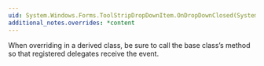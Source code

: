 ```yaml
---
uid: System.Windows.Forms.ToolStripDropDownItem.OnDropDownClosed(System.EventArgs)
additional_notes.overrides: *content
---
```


<p>When overriding <xref href="System.Windows.Forms.ToolStripDropDownItem.OnDropDownClosed(System.EventArgs)"></xref> in a derived class, be sure to call the base class’s <xref href="System.Windows.Forms.ToolStripDropDownItem.OnDropDownClosed(System.EventArgs)"></xref> method so that registered delegates receive the event.</p>


